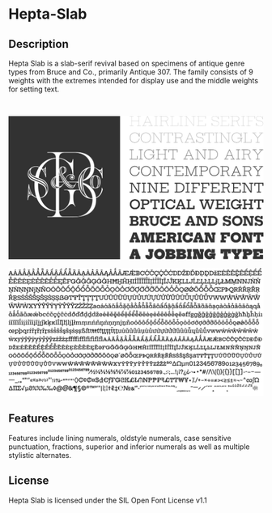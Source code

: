 # Hepta-Slab

## Description
Hepta Slab is a slab-serif revival based on specimens of antique genre types from Bruce and Co., primarily Antique 307. The family consists of 9 weights with the extremes intended for display use and the middle weights for setting text.

<br/>

![Character Set](documentation/images/v0.008-waterfall.svg)


![Hepta Slab Waterfall](documentation/images/v0.008-charSet.svg)

## Features
Features include lining numerals, oldstyle numerals, case sensitive punctuation, fractions, superior and inferior numerals as well as multiple stylistic alternates.

## License
Hepta Slab is licensed under the SIL Open Font License v1.1

